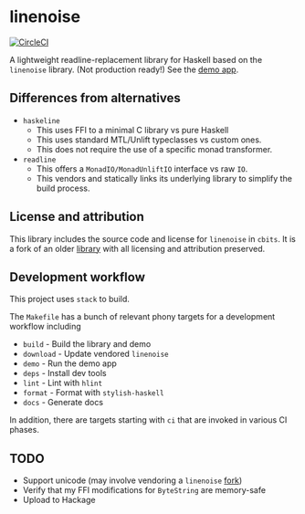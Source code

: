# linenoise

[![CircleCI](https://circleci.com/gh/ejconlon/haskell-linenoise/tree/master.svg?style=svg)](https://circleci.com/gh/ejconlon/haskell-linenoise/tree/master)

A lightweight readline-replacement library for Haskell based on the `linenoise` library. (Not production ready!)
See the [demo app](https://github.com/ejconlon/haskell-linenoise/blob/master/app/Main.hs).

## Differences from alternatives

* `haskeline`
  * This uses FFI to a minimal C library vs pure Haskell
  * This uses standard MTL/Unlift typeclasses vs custom ones.
  * This does not require the use of a specific monad transformer.
* `readline`
  * This offers a `MonadIO/MonadUnliftIO` interface vs raw `IO`.
  * This vendors and statically links its underlying library to simplify the build process.

## License and attribution

This library includes the source code and license for `linenoise` in `cbits`.
It is a fork of an older [library](https://github.com/sdiehl/haskell-linenoise) with all licensing and
attribution preserved.

## Development workflow

This project uses `stack` to build.

The `Makefile` has a bunch of relevant phony targets for a development workflow including

* `build` - Build the library and demo
* `download` - Update vendored `linenoise`
* `demo` - Run the demo app
* `deps` - Install dev tools
* `lint` - Lint with `hlint`
* `format` - Format with `stylish-haskell`
* `docs` - Generate docs

In addition, there are targets starting with `ci` that are invoked in various CI phases.

## TODO

* Support unicode (may involve vendoring a `linenoise` [fork](https://github.com/yhirose/linenoise/tree/utf8-support))
* Verify that my FFI modifications for `ByteString` are memory-safe
* Upload to Hackage
